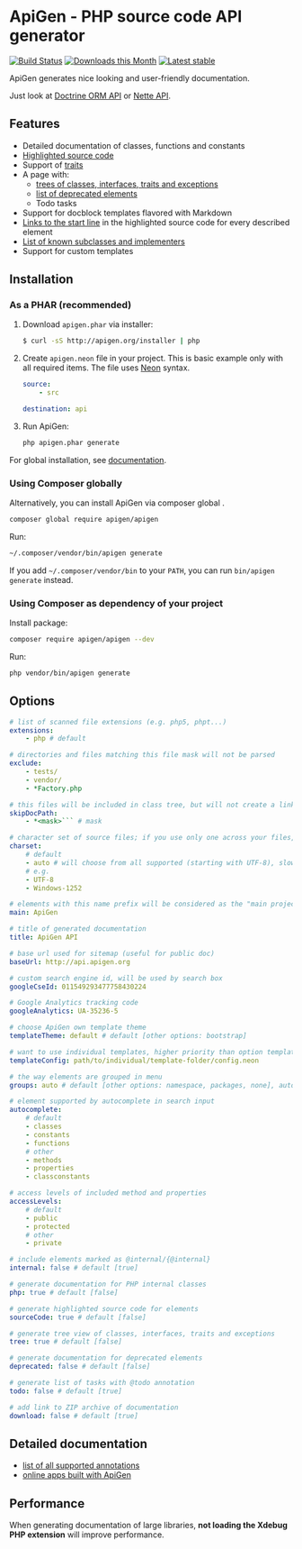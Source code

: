 # ApiGen - PHP source code API generator

[![Build Status](https://travis-ci.org/apigen/apigen.svg?branch=master)](https://travis-ci.org/apigen/apigen)
[![Downloads this Month](https://img.shields.io/packagist/dm/apigen/apigen.svg)](https://packagist.org/packages/apigen/apigen)
[![Latest stable](https://img.shields.io/packagist/v/apigen/apigen.svg)](https://packagist.org/packages/apigen/apigen)


ApiGen generates nice looking and user-friendly documentation.

Just look at [Doctrine ORM API](http://www.doctrine-project.org/api/orm/2.4/) or [Nette API](http://api.nette.org/).


## Features

- Detailed documentation of classes, functions and constants
- [Highlighted source code](http://api.nette.org/source-Application.UI.Form.php.html)
- Support of [traits](https://api.kdyby.org/class-Nextras.Application.UI.SecuredLinksControlTrait.html)
- A page with:
    - [trees of classes, interfaces, traits and exceptions](https://api.kdyby.org/tree.html)
	- [list of deprecated elements](http://api.nette.org/deprecated.html)
	- Todo tasks
- Support for docblock templates flavored with Markdown
- [Links to the start line](http://api.nette.org/2.2.3/Nette.Application.UI.Control.html#_redrawControl) in the highlighted source code for every described element
- [List of known subclasses and implementers](https://api.kdyby.org/class-Kdyby.Doctrine.EntityRepository.html)
- Support for custom templates


## Installation

### As a PHAR (recommended)

1. Download `apigen.phar` via installer:

	```sh
	$ curl -sS http://apigen.org/installer | php
	```

2. Create `apigen.neon` file in your project. This is basic example only with all required items. The file uses [Neon](http://ne-on.org) syntax.

	```yaml
	source:
	    - src

	destination: api
	```

3. Run ApiGen:

	```sh
	php apigen.phar generate
	```

For global installation, see [documentation](doc/installation.md).


### Using Composer globally

Alternatively, you can install ApiGen via composer global .

```sh
composer global require apigen/apigen
```

Run:

```sh
~/.composer/vendor/bin/apigen generate
```

If you add `~/.composer/vendor/bin` to your `PATH`, you can run `bin/apigen generate` instead.


### Using Composer as dependency of your project

Install package:

```sh
composer require apigen/apigen --dev
```

Run:

```sh
php vendor/bin/apigen generate
```


## Options

```yaml
# list of scanned file extensions (e.g. php5, phpt...)
extensions:
	- php # default

# directories and files matching this file mask will not be parsed
exclude:
	- tests/
	- vendor/
	- *Factory.php

# this files will be included in class tree, but will not create a link to their documentation
skipDocPath:
    - *<mask>``` # mask

# character set of source files; if you use only one across your files, we recommend you name it
charset:
	# default
    - auto # will choose from all supported (starting with UTF-8), slow and not 100% reliable
    # e.g.
    - UTF-8
    - Windows-1252

# elements with this name prefix will be considered as the "main project" (the rest will be considered as libraries)
main: ApiGen

# title of generated documentation
title: ApiGen API

# base url used for sitemap (useful for public doc)
baseUrl: http://api.apigen.org

# custom search engine id, will be used by search box
googleCseId: 011549293477758430224

# Google Analytics tracking code
googleAnalytics: UA-35236-5

# choose ApiGen own template theme
templateTheme: default # default [other options: bootstrap]

# want to use individual templates, higher priority than option templateTheme
templateConfig: path/to/individual/template-folder/config.neon

# the way elements are grouped in menu
groups: auto # default [other options: namespace, packages, none], auto will detect namespace first, than packages

# element supported by autocomplete in search input
autocomplete:
	# default
	- classes
	- constants
	- functions
	# other
	- methods
	- properties
	- classconstants

# access levels of included method and properties
accessLevels:
	# default
	- public
	- protected
	# other
	- private

# include elements marked as @internal/{@internal}
internal: false # default [true]

# generate documentation for PHP internal classes
php: true # default [false]

# generate highlighted source code for elements
sourceCode: true # default [false]

# generate tree view of classes, interfaces, traits and exceptions
tree: true # default [false]

# generate documentation for deprecated elements
deprecated: false # default [false]

# generate list of tasks with @todo annotation
todo: false # default [true]

# add link to ZIP archive of documentation
download: false # default [true]
```


## Detailed documentation

- [list of all supported annotations](doc/supported-annotations.md)
- [online apps built with ApiGen](doc/built-with-apigen.md)


## Performance

When generating documentation of large libraries, **not loading the Xdebug PHP extension**  will improve performance.
